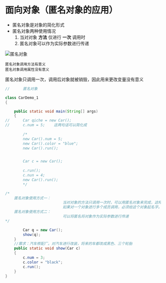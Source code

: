 # 面向对象（匿名对象的应用）

- 匿名对象是对象的简化形式
- 匿名对象两种使用情况
  1. 当对对象 **方法** 仅进行 **一次** 调用时
  2. 匿名对象可以作为实际参数进行传递

![匿名对象](https://i.niupic.com/images/2020/11/06/8XnD.jpg)

```匿名对象
匿名对象调用方法有意义
匿名对象调用属性没有意义
```

匿名对象只调用一次，调用后对象就被销毁，因此用来更改变量没有意义

```java
//		匿名对象

class CarDemo_1 
{

	public static void main(String[] args) 
	{
//		Car qiche = new Car();
//		c.num = 5;    这两句话可以简化成
		
		/*
		new Car().num = 5;
		new Car().color = "blue";
		new Car().run();


		Car c = new Car();
		
		c.run();
		c.nun = 4;
		new Car().run();
		*/

/*			
	匿名对象使用方式一：
						  当对对象的方法只调用一次时，可以用匿名对象来完成，这样写比较简化
						  如果对一个对象进行多个成员调用，必须给这个对象起名字。
	匿名对象使用方式二：
						  可以将匿名将对象作为实际参数进行传递
*/

		Car q = new Car();
		show(q);
	}
	//需求：汽车修配厂。对汽车进行改装，将来的车都改成黑色、三个轮胎
	public static void show(Car c)
	{
		c.num = 3;
		c.color = "black";
		c.run();
	}
}
```











